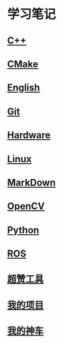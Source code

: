 # 学习笔记

## [C++](cxx/cxx.md)

## [CMake](cmake/cmake.md)

## [English]()

## [Git](git/git.md)

## [Hardware](hardware/hardware.md)

## [Linux](linux/linux.md)

## [MarkDown](markdown/markdown.md)

## [OpenCV](opencv/opencv.md)

## [Python]()

## [ROS](ros/ros.md)

## [超赞工具](tools/tools.md)

## [我的项目](mypro/mypro.md)

## [我的神车](mycar/mycar.md)
